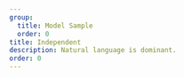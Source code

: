 ```yaml
---
group:
  title: Model Sample
  order: 0
title: Independent
description: Natural language is dominant.
order: 0
---
```


<code src="./independent.tsx" title="Independent" compact iframe="600"></code>
